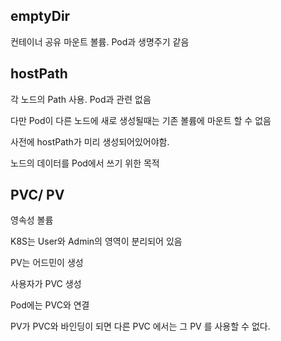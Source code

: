 ## emptyDir

컨테이너 공유 마운트 볼륨. Pod과 생명주기 같음

## hostPath

각 노드의 Path 사용. Pod과 관련 없음

다만 Pod이 다른 노드에 새로 생성될때는 기존 볼륨에 마운트 할 수 없음

사전에 hostPath가 미리 생성되어있어야함.

노드의 데이터를 Pod에서 쓰기 위한 목적

## PVC/ PV

영속성 볼륨

K8S는 User와 Admin의 영역이 분리되어 있음

PV는 어드민이 생성

사용자가 PVC 생성

Pod에는 PVC와 연결

PV가 PVC와 바인딩이 되면 다른 PVC 에서는 그 PV 를 사용할 수 없다.
